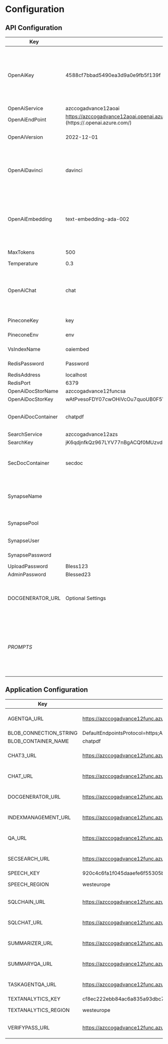 # Configuration

## API Configuration

| Key | Default Value | Detail |
| --- | --- | ------------- |
|OpenAiKey|4588cf7bbad5490ea3d9a0e9fb5f139f|  <br>You can get the OpenAI Key from Azure Portal for your deployed OpenAI service.
|OpenAiService|azccogadvance12aoai|
|OpenAiEndPoint|https://azccogadvance12aoai.openai.azure.com/ <br>(https://<yourresource>.openai.azure.com/)|
|OpenAiVersion|2022-12-01|API Version of the Azure OpenAI
|OpenAiDavinci|davinci|Deployment name of text-davinci-003 <br>model in Azure OpenAI
|OpenAiEmbedding|text-embedding-ada-002|Deployment name of <br>text-embedding-ada-002 model in Azure OpenAI
|MaxTokens|500|Maximum Tokens
|Temperature|0.3|Temperature
|OpenAiChat|chat|Deployment name of gpt-35-turbo model in <br>Azure OpenAI
|PineconeKey|key|Pinecone Key
|PineconeEnv|env|Pinecone Environment
|VsIndexName|oaiembed|Pinecone Index name
|RedisPassword|Password|Redis Password
|RedisAddress|localhost|Redis URI
|RedisPort|6379|Redis Port
|OpenAiDocStorName|azccogadvance12funcsa|
|OpenAiDocStorKey|wAtPvesoFDY07cwOHiVcOu7quoUB0F5V3zSVKtN1BeqVgkO7fiCXSJQFTsLXTdq0QW2IT7yBVK45+AStkdZxkw==|
|OpenAiDocContainer|chatpdf|Document storage container name
|SearchService|azccogadvance12azs|
|SearchKey|jK6qdjnfkQz967LYV77nBgACQf0MUzvdFGmGUjB2bJAzSeDDMKNE|
|SecDocContainer|secdoc|Document Storage container to <br>store SEC documents
|SynapseName||Name of the SQL for SQL NLP (Azure SQL, Synapse)
|SynapsePool||Database or SQL Pool Name
|SynapseUser||SQL User name
|SynapsePassword||SQL Password
|UploadPassword|Bless123|
|AdminPassword|Blessed23|
|DOCGENERATOR_URL|Optional Settings|Required only if you are planning to use the AWS Integration.
|*PROMPTS*||Default Prompts for Speech Analytics Use-case. <br>26 Keys with different prompt.

## Application Configuration

| Key | Default Value | Detail |
| --- | --- | ------------- |
AGENTQA_URL|https://azccogadvance12func.azurewebsites.net/api/AgentQa?code=afGBbjOZHxUOAH5GK8snL5rVVdvu249pm_OASZOWkvhcAzFuJrW7Lw==|<br> (https://<yourfunction>.azurewebsites.net/api/AgentQa?code=<yourcode>)
BLOB_CONNECTION_STRING|DefaultEndpointsProtocol=https;AccountName=azccogadvance12stor;AccountKey=gOyO9wsnQ6VRAHrCdU53OYt8/MNuTiqch7+ag5YMOWNFuCFNY1hDrmHAXyRjjQG/3XZGdlqodRIy+AStapGRDQ==;EndpointSuffix=core.windows.net|
BLOB_CONTAINER_NAME|chatpdf|
CHAT3_URL|https://azccogadvance12func.azurewebsites.net/api/AgentQa?code=afGBbjOZHxUOAH5GK8snL5rVVdvu249pm_OASZOWkvhcAzFuJrW7Lw==|<br> (https://<yourfunction>.azurewebsites.net/api/AgentQa?code=<yourcode>)
CHAT_URL|https://azccogadvance12func.azurewebsites.net/api/AgentQa?code=afGBbjOZHxUOAH5GK8snL5rVVdvu249pm_OASZOWkvhcAzFuJrW7Lw==|<br> (https://<yourfunction>.azurewebsites.net/api/AgentQa?code=<yourcode>)
DOCGENERATOR_URL|https://azccogadvance12func.azurewebsites.net/api/AgentQa?code=afGBbjOZHxUOAH5GK8snL5rVVdvu249pm_OASZOWkvhcAzFuJrW7Lw==|<br> (https://<yourfunction>.azurewebsites.net/api/AgentQa?code=<yourcode>)
INDEXMANAGEMENT_URL|https://azccogadvance12func.azurewebsites.net/api/AgentQa?code=afGBbjOZHxUOAH5GK8snL5rVVdvu249pm_OASZOWkvhcAzFuJrW7Lw==|<br> (https://<yourfunction>.azurewebsites.net/api/AgentQa?code=<yourcode>)
QA_URL|https://azccogadvance12func.azurewebsites.net/api/AgentQa?code=afGBbjOZHxUOAH5GK8snL5rVVdvu249pm_OASZOWkvhcAzFuJrW7Lw==|<br> (https://<yourfunction>.azurewebsites.net/api/AgentQa?code=<yourcode>)
SECSEARCH_URL|https://azccogadvance12func.azurewebsites.net/api/AgentQa?code=afGBbjOZHxUOAH5GK8snL5rVVdvu249pm_OASZOWkvhcAzFuJrW7Lw==|<br> (https://<yourfunction>.azurewebsites.net/api/AgentQa?code=<yourcode>)
SPEECH_KEY|920c4c6fa1f045daaefe6f55305be1e5|
SPEECH_REGION|westeurope| <br> (i.e. eastus, southcentralus)
SQLCHAIN_URL|https://azccogadvance12func.azurewebsites.net/api/AgentQa?code=afGBbjOZHxUOAH5GK8snL5rVVdvu249pm_OASZOWkvhcAzFuJrW7Lw==|<br> (https://<yourfunction>.azurewebsites.net/api/AgentQa?code=<yourcode>)
SQLCHAT_URL|https://azccogadvance12func.azurewebsites.net/api/AgentQa?code=afGBbjOZHxUOAH5GK8snL5rVVdvu249pm_OASZOWkvhcAzFuJrW7Lw==| <br> (https://<yourfunction>.azurewebsites.net/api/AgentQa?code=<yourcode>)
SUMMARIZER_URL|https://azccogadvance12func.azurewebsites.net/api/AgentQa?code=afGBbjOZHxUOAH5GK8snL5rVVdvu249pm_OASZOWkvhcAzFuJrW7Lw==| <br> (https://<yourfunction>.azurewebsites.net/api/AgentQa?code=<yourcode>)
SUMMARYQA_URL|https://azccogadvance12func.azurewebsites.net/api/AgentQa?code=afGBbjOZHxUOAH5GK8snL5rVVdvu249pm_OASZOWkvhcAzFuJrW7Lw==| <br> (https://<yourfunction>.azurewebsites.net/api/AgentQa?code=<yourcode>)
TASKAGENTQA_URL|https://azccogadvance12func.azurewebsites.net/api/AgentQa?code=afGBbjOZHxUOAH5GK8snL5rVVdvu249pm_OASZOWkvhcAzFuJrW7Lw==| <br> (https://<yourfunction>.azurewebsites.net/api/AgentQa?code=<yourcode>)
TEXTANALYTICS_KEY|cf8ec222ebb84ac6a835a93dbc7a97ee|Text Analytics(Language) 
TEXTANALYTICS_REGION|westeurope| <br> (i.e. eastus, southcentralus)
VERIFYPASS_URL|https://azccogadvance12func.azurewebsites.net/api/AgentQa?code=afGBbjOZHxUOAH5GK8snL5rVVdvu249pm_OASZOWkvhcAzFuJrW7Lw==| <br> (https://<yourfunction>.azurewebsites.net/api/AgentQa?code=<yourcode>)

